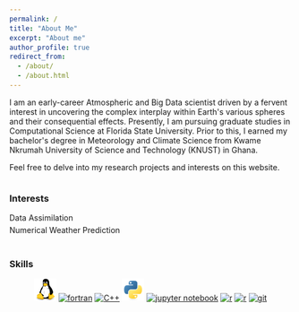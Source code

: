 ```yaml
---
permalink: /
title: "About Me"
excerpt: "About me"
author_profile: true
redirect_from: 
  - /about/
  - /about.html
---
```


I am an early-career Atmospheric and Big Data scientist driven by a fervent interest in uncovering the complex interplay within Earth's various spheres and their consequential effects. Presently, I am pursuing graduate studies in Computational Science at Florida State University. Prior to this, I earned my bachelor's degree in Meteorology and Climate Science from Kwame Nkrumah University of Science and Technology (KNUST) in Ghana.

<!-- Proficient in high and low-level programming languages—Python, R, Fortran, and shell—I leverage my skills to analyze data from various sources, including satellites, climate models, and atmospheric reanalysis. -->

Feel free to delve into my research projects and interests on this website. 

<div style="display: flex; justify-content: space-between;">
  <div class="column">
    <div class="col-md-5">
      <h3>Interests</h3>
      <ul class="interests-list" style="display: flex; flex-direction: column; list-style-type: none; padding: 0;">
<!--         <li style="margin-bottom: 5px;">Atmospheric Science</li> -->
        <li style="margin-bottom: 5px;">Data Assimilation</li>
        <li style="margin-bottom: 5px;">Numerical Weather Prediction</li>
<!--         <li style="margin-bottom: 5px;">Infectious Disease Modeling</li> -->
      </ul>
    </div>
  </div>
</div>


<div class="col-md-5">
  <h3>Skills</h3>
  <p align="center"> 
     <a href="https://www.linux.org/" target="_blank" rel="noreferrer"> <img src="https://raw.githubusercontent.com/devicons/devicon/master/icons/linux/linux-original.svg" alt="linux" width="40" height="40"/></a>
    <a href="https://fortran-lang.org/" target="_blank" rel="noreferrer"> <img src="https://vectorwiki.com/images/R3kOH__fortran.svg" alt="fortran" width="40" height="40"/></a>
    <a href="https://cplusplus.com/" target="_blank" rel="noreferrer"> <img src="https://upload.wikimedia.org/wikipedia/commons/1/18/ISO_C%2B%2B_Logo.svg" alt="C++" width="40" height="40"/></a>   
    <a href="https://www.python.org" target="_blank"> <img src="https://raw.githubusercontent.com/devicons/devicon/master/icons/python/python-original.svg" alt="python" width="40" height="40"/></a>
  <a href="" target="_blank" > <img src="https://cdn.jsdelivr.net/gh/devicons/devicon/icons/jupyter/jupyter-original-wordmark.svg"  alt="jupyter notebook" width="40" height="40"/></a>
<!--       <a href="https://www.numpy.org" target="_blank"> <img src="https://www.vectorlogo.zone/logos/numpy/numpy-ar21.svg" alt="python" width="60" height="60"/></a> -->
<!--     <a href="https://matplotlib.org/" target="_blank"> <img src="https://upload.wikimedia.org/wikipedia/fr/3/37/Logo_Matplotlib.svg" alt="matplotlib" width="60" height="60"/></a> -->
<!--     <a href="https://pandas.pydata.org/" target="_blank"> <img src="https://upload.wikimedia.org/wikipedia/commons/e/ed/Pandas_logo.svg" alt="pandas" width="60" height="60"/></a> -->
<!--     <a href="https://xarray.dev/" target="_blank"> <img src="https://xarray.dev/xarray-datastructure.png" alt="xarray" width="80" height="80"/></a> -->
<!--     <a href="https://scikit-learn.org/" target="_blank"> <img src="https://upload.wikimedia.org/wikipedia/commons/0/05/Scikit_learn_logo_small.svg" alt="sci-kit learn" width="60" height="60"/></a> -->
<!--     <a href="https://pytorch.org/" target="_blank"> <img src="https://www.vectorlogo.zone/logos/pytorch/pytorch-icon.svg" alt="pytorch" width="40" height="40"/></a>   -->
<!--     <a href="https://www.tensorflow.org/" target="_blank"> <img src="https://www.vectorlogo.zone/logos/tensorflow/tensorflow-icon.svg" alt="tensorflow" width="40" height="40"/></a> -->
    <a href="https://www.gnu.org/software/bash/" target="_blank" > <img src="https://www.vectorlogo.zone/logos/r-project/r-project-icon.svg"  alt="r" width="40" height="40"/></a> 
    <a href="https://www.r-project.org/" target="_blank" > <img src="https://www.vectorlogo.zone/logos/gnu_bash/gnu_bash-icon.svg"  alt="r" width="40" height="40"/></a> 
    <a href="https://git-scm.com/" target="_blank"> <img src="https://www.vectorlogo.zone/logos/git-scm/git-scm-icon.svg" alt="git" width="40" height="40"/></a>
  </p>
</div>
